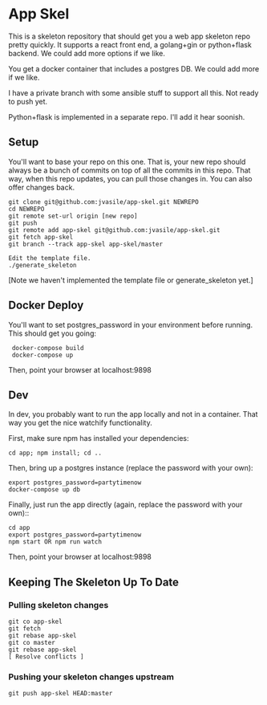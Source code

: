 # App Skel

This is a skeleton repository that should get you a web app skeleton
repo pretty quickly.  It supports a react front end, a golang+gin or
python+flask backend.  We could add more options if we like.

You get a docker container that includes a postgres DB.  We could add
more if we like.

I have a private branch with some ansible stuff to support all this.
Not ready to push yet.

Python+flask is implemented in a separate repo.  I'll add it hear
soonish.

## Setup

You'll want to base your repo on this one.  That is, your new repo
should always be a bunch of commits on top of all the commits in this
repo.  That way, when this repo updates, you can pull those changes
in.  You can also offer changes back.

    git clone git@github.com:jvasile/app-skel.git NEWREPO
    cd NEWREPO
    git remote set-url origin [new repo]
    git push
    git remote add app-skel git@github.com:jvasile/app-skel.git
    git fetch app-skel
    git branch --track app-skel app-skel/master
    
    Edit the template file.
    ./generate_skeleton

[Note we haven't implemented the template file or generate_skeleton yet.]
## Docker Deploy

You'll want to set postgres_password in your environment before
running.  This should get you going:

     docker-compose build
     docker-compose up

Then, point your browser at localhost:9898

## Dev

In dev, you probably want to run the app locally and not in a
container.  That way you get the nice watchify functionality.

First, make sure npm has installed your dependencies:

    cd app; npm install; cd ..

Then, bring up a postgres instance (replace the password with your own):

    export postgres_password=partytimenow
    docker-compose up db
    
Finally, just run the app directly (again, replace the password with your own)::

    cd app
    export postgres_password=partytimenow
    npm start OR npm run watch
    
Then, point your browser at localhost:9898

## Keeping The Skeleton Up To Date

### Pulling skeleton changes

    git co app-skel
    git fetch
    git rebase app-skel
    git co master
    git rebase app-skel
    [ Resolve conflicts ]
    
### Pushing your skeleton changes upstream

    git push app-skel HEAD:master
    
